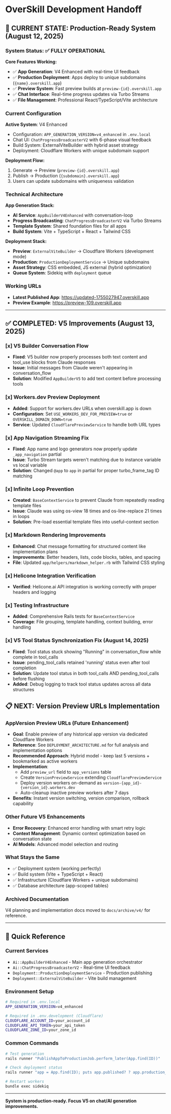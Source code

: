 # OverSkill Development Handoff

## 🎯 CURRENT STATE: Production-Ready System (August 12, 2025)

### System Status: ✅ FULLY OPERATIONAL

**Core Features Working:**
- ✅ **App Generation**: V4 Enhanced with real-time UI feedback
- ✅ **Production Deployment**: Apps deploy to unique subdomains (`{name}.overskill.app`)
- ✅ **Preview System**: Fast preview builds at `preview-{id}.overskill.app`
- ✅ **Chat Interface**: Real-time progress updates via Turbo Streams
- ✅ **File Management**: Professional React/TypeScript/Vite architecture

### Current Configuration

**Active System**: V4 Enhanced
- Configuration: `APP_GENERATION_VERSION=v4_enhanced` in `.env.local`
- Chat UI: `ChatProgressBroadcasterV2` with 6-phase visual feedback
- Build System: ExternalViteBuilder with hybrid asset strategy
- Deployment: Cloudflare Workers with unique subdomain support

**Deployment Flow:**
1. Generate → Preview (`preview-{id}.overskill.app`)
2. Publish → Production (`{subdomain}.overskill.app`)
3. Users can update subdomains with uniqueness validation

### Technical Architecture

**App Generation Stack:**
- **AI Service**: `AppBuilderV4Enhanced` with conversation-loop
- **Progress Broadcasting**: `ChatProgressBroadcasterV2` via Turbo Streams
- **Template System**: Shared foundation files for all apps
- **Build System**: Vite + TypeScript + React + Tailwind CSS

**Deployment Stack:**
- **Preview**: `ExternalViteBuilder` → Cloudflare Workers (development mode)
- **Production**: `ProductionDeploymentService` → Unique subdomains
- **Asset Strategy**: CSS embedded, JS external (hybrid optimization)
- **Queue System**: Sidekiq with `deployment` queue

### Working URLs
- **Latest Published App**: https://updated-1755027947.overskill.app
- **Preview Example**: https://preview-109.overskill.app

---

## ✅ COMPLETED: V5 Improvements (August 13, 2025)

### [x] V5 Builder Conversation Flow
- **Fixed**: V5 builder now properly processes both text content and tool_use blocks from Claude responses
- **Issue**: Initial messages from Claude weren't appearing in conversation_flow
- **Solution**: Modified `AppBuilderV5` to add text content before processing tools

### [x] Workers.dev Preview Deployment  
- **Added**: Support for workers.dev URLs when overskill.app is down
- **Configuration**: Set `USE_WORKERS_DEV_FOR_PREVIEW=true` or `OVERSKILL_DOMAIN_DOWN=true`
- **Service**: Updated `CloudflarePreviewService` to handle both URL types

### [x] App Navigation Streaming Fix
- **Fixed**: App name and logo generators now properly update `_app_navigation` partial
- **Issue**: Turbo Stream targets weren't matching due to instance variable vs local variable
- **Solution**: Changed `@app` to `app` in partial for proper turbo_frame_tag ID matching

### [x] Infinite Loop Prevention
- **Created**: `BaseContextService` to prevent Claude from repeatedly reading template files
- **Issue**: Claude was using os-view 18 times and os-line-replace 21 times in loops
- **Solution**: Pre-load essential template files into useful-context section

### [x] Markdown Rendering Improvements
- **Enhanced**: Chat message formatting for structured content like implementation plans
- **Improvements**: Better headers, lists, code blocks, tables, and spacing
- **File**: Updated `app/helpers/markdown_helper.rb` with Tailwind CSS styling

### [x] Helicone Integration Verification
- **Verified**: Helicone.ai API integration is working correctly with proper headers and logging

### [x] Testing Infrastructure
- **Added**: Comprehensive Rails tests for `BaseContextService`
- **Coverage**: File grouping, template handling, context building, error handling

### [x] V5 Tool Status Synchronization Fix (August 14, 2025)
- **Fixed**: Tool status stuck showing "Running" in conversation_flow while complete in tool_calls
- **Issue**: pending_tool_calls retained 'running' status even after tool completion
- **Solution**: Update tool status in both tool_calls AND pending_tool_calls before flushing
- **Added**: Debug logging to track tool status updates across all data structures

## 📋 NEXT: Version Preview URLs Implementation

### AppVersion Preview URLs (Future Enhancement)
- **Goal**: Enable preview of any historical app version via dedicated Cloudflare Workers
- **Reference**: See `DEPLOYMENT_ARCHITECTURE.md` for full analysis and implementation options
- **Recommended Approach**: Hybrid model - keep last 5 versions + bookmarked as active workers
- **Implementation**:
  - Add `preview_url` field to `app_versions` table
  - Create `VersionPreviewService` extending `CloudflarePreviewService`
  - Deploy version workers on-demand as `version-{app_id}-{version_id}.workers.dev`
  - Auto-cleanup inactive preview workers after 7 days
- **Benefits**: Instant version switching, version comparison, rollback capability

### Other Future V5 Enhancements
- **Error Recovery**: Enhanced error handling with smart retry logic
- **Context Management**: Dynamic context optimization based on conversation state
- **AI Models**: Advanced model selection and routing

### What Stays the Same
- ✅ Deployment system (working perfectly)
- ✅ Build system (Vite + TypeScript + React)
- ✅ Infrastructure (Cloudflare Workers + unique subdomains)
- ✅ Database architecture (app-scoped tables)

### Archived Documentation
V4 planning and implementation docs moved to `docs/archive/v4/` for reference.

---

## 🔧 Quick Reference

### Current Services
- `Ai::AppBuilderV4Enhanced` - Main app generation orchestrator
- `Ai::ChatProgressBroadcasterV2` - Real-time UI feedback
- `Deployment::ProductionDeploymentService` - Production publishing
- `Deployment::ExternalViteBuilder` - Vite build management

### Environment Setup
```bash
# Required in .env.local
APP_GENERATION_VERSION=v4_enhanced

# Required in .env.development (Cloudflare)
CLOUDFLARE_ACCOUNT_ID=your_account_id
CLOUDFLARE_API_TOKEN=your_api_token
CLOUDFLARE_ZONE_ID=your_zone_id
```

### Common Commands
```bash
# Test generation
rails runner "PublishAppToProductionJob.perform_later(App.find(ID))"

# Check deployment status
rails runner "app = App.find(ID); puts app.published? ? app.production_url : 'Not published'"

# Restart workers
bundle exec sidekiq
```

---

**System is production-ready. Focus V5 on chat/AI generation improvements.**